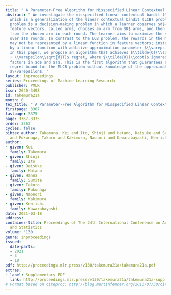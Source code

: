 ```yaml
---
title: " A Parameter-Free Algorithm for Misspecified Linear Contextual Bandits "
abstract: " We investigate the misspecified linear contextual bandit (MLCB) problem,
  which is a generalization of the linear contextual bandit (LCB) problem. The MLCB
  problem is a decision-making problem in which a learner observes $d$-dimensional
  feature vectors, called arms, chooses an arm from $K$ arms, and then obtains a reward
  from the chosen arm in each round. The learner aims to maximize the sum of the rewards
  over $T$ rounds. In contrast to the LCB problem, the rewards in the MLCB problem
  may not be represented by a linear function in feature vectors; instead, it is approximated
  by a linear function with additive approximation parameter $\\varepsilon \\geq 0$.
  In this paper, we propose an algorithm that achieves $\\tilde{O}(\\sqrt{dT\\log(K)}
  + \\varepsilon\\sqrt{d}T)$ regret, where $\\tilde{O}(\\cdot)$ ignores polylogarithmic
  factors in $d$ and $T$. This is the first algorithm that guarantees a high-probability
  regret bound for the MLCB problem without knowledge of the approximation parameter
  $\\varepsilon$. "
layout: inproceedings
series: Proceedings of Machine Learning Research
publisher: PMLR
issn: 2640-3498
id: takemura21a
month: 0
tex_title: " A Parameter-Free Algorithm for Misspecified Linear Contextual Bandits "
firstpage: 3367
lastpage: 3375
page: 3367-3375
order: 3367
cycles: false
bibtex_author: Takemura, Kei and Ito, Shinji and Hatano, Daisuke and Sumita, Hanna
  and Fukunaga, Takuro and Kakimura, Naonori and Kawarabayashi, Ken-ichi
author:
- given: Kei
  family: Takemura
- given: Shinji
  family: Ito
- given: Daisuke
  family: Hatano
- given: Hanna
  family: Sumita
- given: Takuro
  family: Fukunaga
- given: Naonori
  family: Kakimura
- given: Ken-ichi
  family: Kawarabayashi
date: 2021-03-18
address:
container-title: Proceedings of The 24th International Conference on Artificial Intelligence
  and Statistics
volume: '130'
genre: inproceedings
issued:
  date-parts:
  - 2021
  - 3
  - 18
pdf: http://proceedings.mlr.press/v130/takemura21a/takemura21a.pdf
extras:
- label: Supplementary PDF
  link: http://proceedings.mlr.press/v130/takemura21a/takemura21a-supp.pdf
# Format based on citeproc: http://blog.martinfenner.org/2013/07/30/citeproc-yaml-for-bibliographies/
---
```


